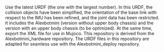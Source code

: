Use the latest URDF (the one with the largest number). In this URDF, the collision objects have been simplified, the orientation of the base link with respect to the IMU has been refined, and the joint data has been restricted. It includes the Alexbotmini (version without upper body chassis) and the version with an upper body chassis (to be optimized). At the same time, export the XML file for use in Mujoco. This repository is derived from the Alexbotmini_hardware repository. The URDF files in this repository are adapted for seamless use with the Alexbotmini_deploy repository.
